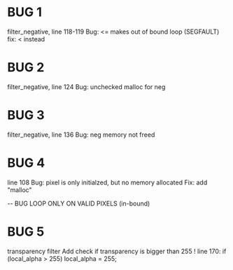 # BUG 1
filter_negative, line 118-119
Bug: <= makes out of bound loop (SEGFAULT)
fix: < instead 

# BUG 2
filter_negative, line 124
Bug: unchecked malloc for neg

# BUG 3
filter_negative, line 136
Bug: neg memory not freed

# BUG 4
line 108
Bug: pixel is only initialzed, but no memory allocated
Fix: add "malloc"

-- BUG LOOP ONLY ON VALID PIXELS (in-bound)

# BUG 5
transparency filter
Add check if transparency is bigger than 255 !
line 170:   if (local_alpha > 255) local_alpha = 255;